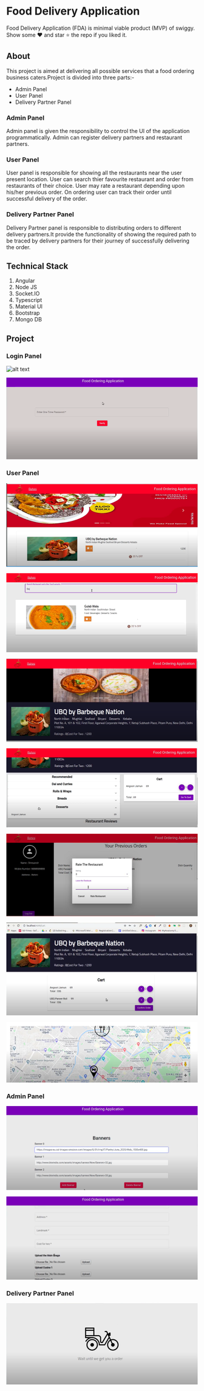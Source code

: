 # Food Delivery Application
Food Delivery Application (FDA) is minimal viable product (MVP) of swiggy. Show some ❤️ and star ⭐ the repo if you liked it.

## About
This project is aimed at delivering all possible services that a food ordering business caters.Project is divided into three parts:-
* Admin Panel
* User Panel
* Delivery Partner Panel

### Admin Panel
Admin panel is given the responsibility to control the UI of the application programmatically. Admin can register delivery partners and restaurant partners.

### User Panel
User panel is responsible for showing all the restaurants near the user present location. User can search thier favourite restaurant and order from restaurants of their choice. User may rate a restaurant depending upon his/her previous order. On ordering user can track their order until successful delivery of the order.

### Delivery Partner Panel
Delivery Partner panel is responsible to distributing orders to different delivery partners.It provide the functionality of showing the required path to be traced by delivery partners for their journey of successfully delivering the order.

## Technical Stack
1. Angular
2. Node JS
3. Socket.IO
4. Typescript
5. Material UI
6. Bootstrap
7. Mongo DB

## Project 

### Login Panel
![alt text](https://github.com/shreyansh-goyal/Project-Snapshot/blob/main/Food_ordering_application/UserLogin.PNG=100x "Login Panel")

![alt text](https://github.com/shreyansh-goyal/Project-Snapshot/blob/main/Food_ordering_application/UserLogin2.PNG "Login Panel")

### User Panel
![alt text](https://github.com/shreyansh-goyal/Project-Snapshot/blob/main/Food_ordering_application/MainPage.PNG "User Panel")

![alt text](https://github.com/shreyansh-goyal/Project-Snapshot/blob/main/Food_ordering_application/SearchPage.PNG "User Panel")

![alt text](https://github.com/shreyansh-goyal/Project-Snapshot/blob/main/Food_ordering_application/Restaurant_Page.PNG "User Panel")

![alt text](https://github.com/shreyansh-goyal/Project-Snapshot/blob/main/Food_ordering_application/Restaurant_Page2.PNG "User Panel")

![alt text](https://github.com/shreyansh-goyal/Project-Snapshot/blob/main/Food_ordering_application/Rating_Page.PNG "User Panel")

![alt text](https://github.com/shreyansh-goyal/Project-Snapshot/blob/main/Food_ordering_application/Cart_Page.PNG "User Panel")

![alt text](https://github.com/shreyansh-goyal/Project-Snapshot/blob/main/Food_ordering_application/Cart_Page3.PNG "User Panel")

### Admin Panel
![alt text](https://github.com/shreyansh-goyal/Project-Snapshot/blob/main/Food_ordering_application/Admin_Panel.PNG "Admin Panel")

![alt text](https://github.com/shreyansh-goyal/Project-Snapshot/blob/main/Food_ordering_application/Register_Restaurant.PNG "Admin Panel")

### Delivery Partner Panel
![alt text](https://github.com/shreyansh-goyal/Project-Snapshot/blob/main/Food_ordering_application/delivery%20Partner.PNG "Delivery Partner Panel")